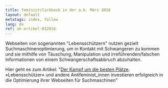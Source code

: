 ```yaml
---
title: feministclickback in der a.k. März 2018
layout: default
metatags: index, follow
lang: de
ref: ak-artikel-032018
---
```


<div class="blau">
  <p>Webseiten von sogenannten "Lebensschützern" nutzen gezielt Suchmaschinenoptimierung, um in Kontakt mit Schwangeren zu kommen und sie mithilfe von Täuschung, Manipulation und irreführenden/falschen Informationen von einem Schwangerschaftsabbruch abzuhalten.</p>
  <p>Hier geht es zum Artikel: "<a href="https://www.akweb.de/ak_s/ak636/08.htm">Der Kampf um die besten Plätze</a>. »Lebensschützer« und andere Antifeminist_innen investieren erfolgreich in die Optimierung ihrer Webseiten für Suchmaschinen"</p>
</div>

